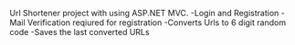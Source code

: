 Url Shortener project with using ASP.NET MVC. 
-Login and Registration
-Mail Verification reqiured for registration
-Converts Urls to 6 digit random code
-Saves the last converted URLs
